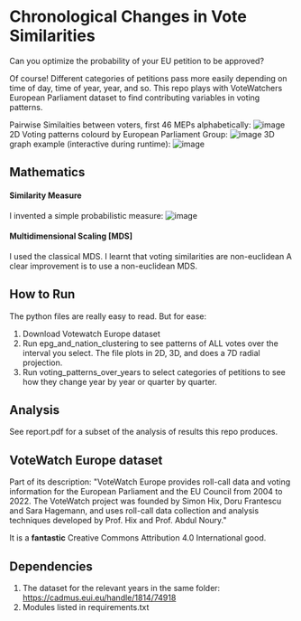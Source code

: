 # Chronological Changes in Vote Similarities
Can you optimize the probability of your EU petition to be approved? 

Of course! Different categories of petitions pass more easily depending on time of day, time of year, year, and so. This repo plays with VoteWatchers European Parliament dataset to find contributing variables in voting patterns.

Pairwise Similaities between voters, first 46 MEPs alphabetically:
![image](https://github.com/user-attachments/assets/aa730087-bdaf-4692-af91-e2895bdd8f87)
2D Voting patterns colourd by European Parliament Group:
![image](https://github.com/user-attachments/assets/fb7c66f1-894f-484a-8ae5-4dcc7845e111)
3D graph example (interactive during runtime):
![image](https://github.com/user-attachments/assets/db73a0ef-7214-4618-9828-ae042dd9005c)


## Mathematics
#### Similarity Measure
I invented a simple probabilistic measure:
![image](https://github.com/user-attachments/assets/aedf8abf-6b6d-4a5c-ac7c-ccd0c86a7e27)

#### Multidimensional Scaling [MDS]
I used the classical MDS. I learnt that voting similarities are non-euclidean A clear improvement is to use a non-euclidean MDS.

## How to Run
The python files are really easy to read. But for ease:
1. Download Votewatch Europe dataset
2. Run epg_and_nation_clustering to see patterns of ALL votes over the interval you select. The file plots in 2D, 3D, and does a 7D radial projection.
3. Run voting_patterns_over_years to select categories of petitions to see how they change year by year or quarter by quarter.

## Analysis
See report.pdf for a subset of the analysis of results this repo produces.

## VoteWatch Europe dataset
Part of its description: "VoteWatch Europe provides roll-call data and voting information for the European Parliament and the EU Council from 2004 to 2022. The VoteWatch project was founded by Simon Hix, Doru Frantescu and Sara Hagemann, and uses roll-call data collection and analysis techniques developed by Prof. Hix and Prof. Abdul Noury." 

It is a **fantastic** Creative Commons Attribution 4.0 International good. 

## Dependencies
1. The dataset for the relevant years in the same folder: https://cadmus.eui.eu/handle/1814/74918
2. Modules listed in requirements.txt


   
